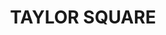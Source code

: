 ---
lastmod: '2025-04-06T06:05:20+00:00'
latitude: -33.884119
layout: suburb
longitude: 151.212262
postcode: '2010'
state: NSW
title: TAYLOR SQUARE
url: /nsw/taylor-square/
---